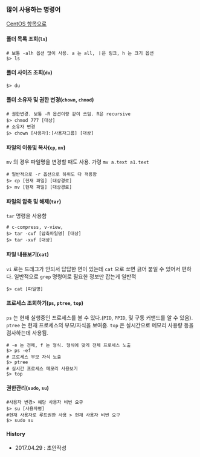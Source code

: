 ### 많이 사용하는 명령어

[CentOS 항목으로](https://github.com/juneyoung/DEV-INFOS/edit/master/CentOS)

#### 폴더 목록 조회(`ls`)
```
# 보통 -alh 옵션 많이 사용. a 는 all, ㅣ은 링크, h 는 크기 옵션
$> ls
```

#### 폴더 사이즈 조회(`du`)
```
$> du 
```

#### 폴더 소유자 및 권한 변경(`chown`, `chmod`)
```
# 권한변경. 보통 -R 옵션이랑 같이 쓰임. R은 recursive
$> chmod 777 [대상]
# 소유자 변경
$> chown [사용자]:[사용자그룹] [대상]
```

#### 파일의 이동및 복사(`cp`, `mv`) 
`mv` 의 경우 파일명을 변경할 때도 사용. 가령 `mv a.text a1.text`
```
# 일반적으로 -r 옵션으로 하위도 다 적용함
$> cp [현재 파일] [대상경로]
$> mv [현재 파일] [대상경로]
```

#### 파일의 압축 및 해제(`tar`)
`tar` 명령을 사용함
```
# c-compress, v-view,  
$> tar -cvf [압축파일명] [대상]
$> tar -xvf [대상]
```

#### 파일 내용보기(`cat`)
`vi` 로는 드래그가 안되서 답답한 면이 있는데 `cat` 으로 쏘면 긁어 붙일 수 있어서 편하다. 일반적으로 `grep` 명령어로 필요한 정보만 잡는게 일반적
```
$> cat [파일명]
```

#### 프로세스 조회하기(`ps`, `ptree`,  `top`)
`ps` 는 현재 실행중인 프로세스를 볼 수 있다.(`PID`, `PPID`, 및 구동 커맨드를 알 수 있음). `ptree` 는 현재 프로세스의 부모/자식을 보여줌. `top` 은 실시간으로 메모리 사용량 등을 검사하는데 사용됨.
```
# -e 는 전체, f 는 형식. 형식에 맞게 전체 프로세스 노출
$> ps -ef
# 프로세스 부모 자식 노출
$> ptree
# 실시간 프로세스 메모리 사용보기
$> top
```

#### 권한관리(`sudo`, `su`)
```
#사용자 변경> 해당 사용자 비번 요구
$> su [사용자명]
#현재 사용자로 루트권한 사용 > 현재 사용자 비번 요구
$> sudo su 
```

#### History
- 2017.04.29 : 초안작성
